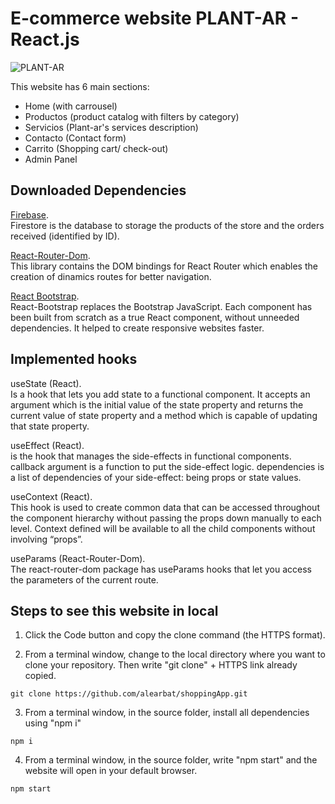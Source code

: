 # **E-commerce website PLANT-AR** - React.js #

![PLANT-AR](public/images/screenRecPlant-ar.gif)

This website has 6 main sections:
- Home (with carrousel)
- Productos (product catalog with filters by category)
- Servicios (Plant-ar's services description)
- Contacto (Contact form)
- Carrito (Shopping cart/ check-out)
- Admin Panel

## Downloaded Dependencies

[Firebase](https://firebase.google.com/).\
Firestore is the database to storage the products of the store and the orders received (identified by ID).

[React-Router-Dom](https://reactrouter.com/web/guides/quick-start).\
This library contains the DOM bindings for React Router which enables the creation of dinamics routes for better navigation.

[React Bootstrap](https://react-bootstrap.github.io/).\
React-Bootstrap replaces the Bootstrap JavaScript. Each component has been built from scratch as a true React component, without unneeded dependencies. It helped to create responsive websites faster.

## Implemented hooks

useState (React).\
Is a hook that lets you add state to a functional component. It accepts an argument which is the initial value of the state property and returns the current value of state property and a method which is capable of updating that state property.

useEffect (React).\
is the hook that manages the side-effects in functional components. callback argument is a function to put the side-effect logic. dependencies is a list of dependencies of your side-effect: being props or state values.

useContext (React).\
This hook is used to create common data that can be accessed throughout the component hierarchy without passing the props down manually to each level. Context defined will be available to all the child components without involving “props”.

useParams (React-Router-Dom).\
The react-router-dom package has useParams hooks that let you access the parameters of the current route.


## Steps to see this website in local

1. Click the Code button and copy the clone command (the HTTPS format).

2. From a terminal window, change to the local directory where you want to clone your repository. Then write "git clone" + HTTPS link already copied.

```
git clone https://github.com/alearbat/shoppingApp.git
```

3. From a terminal window, in the source folder, install all dependencies using "npm i"

```
npm i
```

4. From a terminal window, in the source folder, write "npm start" and the website will open in your default browser.

```
npm start
```
